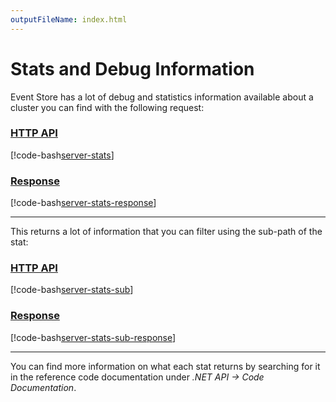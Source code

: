 ```yaml
---
outputFileName: index.html
---
```


# Stats and Debug Information

Event Store has a lot of debug and statistics information available about a cluster you can find with the following request:

### [HTTP API](#tab/tabid-stats-bash)

[!code-bash[server-stats](~/code-examples/server/stats.sh?start=1&end=1)]

### [Response](#tab/tabid-stats-response)

[!code-bash[server-stats-response](~/code-examples/server/stats.sh?range=3-)]

* * *

This returns a lot of information that you can filter using the sub-path of the stat:

### [HTTP API](#tab/tabid-stats-sub-bash)

[!code-bash[server-stats-sub](~/code-examples/server/stats-tcp.sh?start=1&end=1)]

### [Response](#tab/tabid-stats-sub-response)

[!code-bash[server-stats-sub-response](~/code-examples/server/stats-tcp.sh?range=3-)]

* * *

You can find more information on what each stat returns by searching for it in the reference code documentation under _.NET API -> Code Documentation_.

<!-- TODO: Make this better, embed -->
